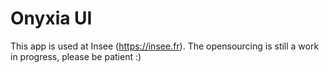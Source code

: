 # Onyxia UI

This app is used at Insee (https://insee.fr).
The opensourcing is still a work in progress, please be patient :)
